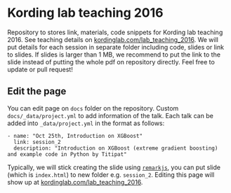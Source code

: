 # Kording lab teaching 2016

Repository to stores link, materials, code snippets for Kording lab teaching 2016.
See teaching details on [kordinglab.com/lab_teaching_2016](http://kordinglab.com/lab_teaching_2016/).
We will put details for each session in separate folder including code, slides or link to slides.
If slides is larger than 1 MB, we recommend to put the link to
the slide instead of putting the whole pdf on repository directly.
Feel free to update or pull request!


## Edit the page

You can edit page on `docs` folder on the repository. Custom `docs/_data/project.yml`
to add information of the talk. Each talk can be added into `_data/project.yml`
in the format as follows:

```
- name: "Oct 25th, Introduction on XGBoost"
  link: session_2
  description: "Introduction on XGBoost (extreme gradient boosting) and example code in Python by Titipat"
```

Typically, we will stick creating the slide using [`remarkjs`](https://github.com/gnab/remark),
you can put slide (which is `index.html`) to new folder e.g. `session_2`.
Editing this page will show up at [kordinglab.com/lab_teaching_2016](http://kordinglab.com/lab_teaching_2016/).
